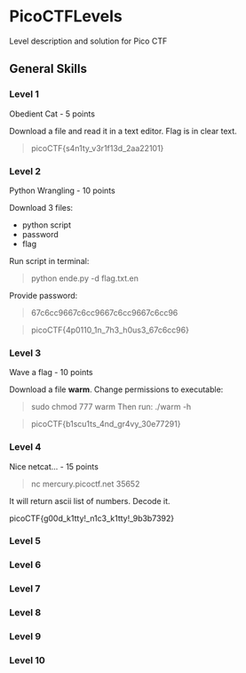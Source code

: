 # PicoCTFLevels
Level description and solution for Pico CTF


## General Skills

### Level 1
Obedient Cat - 5 points

Download a file and read it in a text editor. Flag is in clear text.

> picoCTF{s4n1ty_v3r1f13d_2aa22101}

### Level 2
Python Wrangling - 10 points

Download 3 files:
- python script
- password
- flag

Run script in terminal:
> python ende.py -d flag.txt.en
  
Provide password:
> 67c6cc9667c6cc9667c6cc9667c6cc96

> picoCTF{4p0110_1n_7h3_h0us3_67c6cc96}

### Level 3
Wave a flag - 10 points

Download a file **warm**.
Change permissions to executable:
> sudo chmod 777 warm
Then run:
> ./warm -h
 
> picoCTF{b1scu1ts_4nd_gr4vy_30e77291}

### Level 4
Nice netcat... - 15 points

> nc mercury.picoctf.net 35652

It will return ascii list of numbers. Decode it.

picoCTF{g00d_k1tty!_n1c3_k1tty!_9b3b7392}


### Level 5
### Level 6
### Level 7
### Level 8
### Level 9
### Level 10
